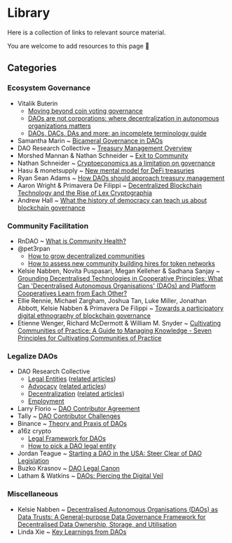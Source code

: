 # Library

Here is a collection of links to relevant source material.

You are welcome to add resources to this page 🙂

## Categories

### Ecosystem Governance

- Vitalik Buterin
  - [Moving beyond coin voting governance](https://vitalik.ca/general/2021/08/16/voting3.html)
  - [DAOs are not corporations: where decentralization in autonomous organizations matters](https://vitalik.ca/general/2022/09/20/daos.html)
  - [DAOs, DACs, DAs and more: an incomplete terminology guide](https://blog.ethereum.org/2014/05/06/daos-dacs-das-and-more-an-incomplete-terminology-guide)
- Samantha Marin ~ [Bicameral Governance in DAOs](https://www.quorumnewsletter.xyz/bicameral-governance-in-daos-checks-and-balances-come-to-web3)
- DAO Research Collective ~ [Treasury Management Overview](https://daocollective.xyz/treasury-management)
- Morshed Mannan & Nathan Schneider ~ [Exit to Community](https://georgetownlawtechreview.org/wp-content/uploads/2021/05/Mannan-Schneider-Exit-to-Community-5-GEO.-L.-TECH.-REV.-1-2021.pdf)
- Nathan Schneider ~ [Cryptoeconomics as a limitation on governance](https://osf.io/wzf85?view_only=a10581ae9a804aa197ac39ebbba05766)
- Hasu & monetsupply ~ [New mental model for DeFi treasuries](https://uncommoncore.co/a-new-mental-model-for-defi-treasuries)
- Ryan Sean Adams ~ [How DAOs should approach treasury management](https://newsletter.banklesshq.com/p/how-daos-should-approach-treasury)
- Aaron Wright & Primavera De Filippi ~ [Decentralized Blockchain Technology and the Rise of Lex Cryptographia](https://papers.ssrn.com/sol3/papers.cfm?abstract_id=2580664)
- Andrew Hall ~ [What the history of democracy can teach us about blockchain governance](https://thedefiant.io/what-the-history-of-democracy-can-teach-us-about-blockchain-governance)

### Community Facilitation

- RnDAO ~ [What is Community Health?](https://rndao.mirror.xyz/fsCGRlYR5rieDCVPnAnSAGL98wNWJyFbf1T_A2r-_6Y)
- @pet3rpan
  - [How to grow decentralized communities](https://daocollective.xyz/articles/how-to-grow-decentralized-communities-community-building-for-token-networks)
  - [How to assess new community building hires for token networks](https://medium.com/1kxnetwork/how-to-assess-new-community-building-hires-for-token-networks-a2672c07dd58)
- Kelsie Nabben, Novita Puspasari, Megan Kelleher & Sadhana Sanjay ~ [Grounding Decentralised Technologies in Cooperative Principles: What Can 'Decentralised Autonomous Organisations' (DAOs) and Platform Cooperatives Learn from Each Other?](https://papers.ssrn.com/sol3/papers.cfm?abstract_id=3979223)
- Ellie Rennie, Michael Zargham, Joshua Tan, Luke Miller, Jonathan Abbott, Kelsie Nabben & Primavera De Filippi ~ [Towards a participatory digital ethnography of blockchain governance](https://papers.ssrn.com/sol3/papers.cfm?abstract_id=4078259)
- Etienne Wenger, Richard McDermott & William M. Snyder ~ [Cultivating Communities of Practice: A Guide to Managing Knowledge - Seven Principles for Cultivating Communities of Practice](https://hbswk.hbs.edu/archive/cultivating-communities-of-practice-a-guide-to-managing-knowledge-seven-principles-for-cultivating-communities-of-practice)

### Legalize DAOs

- DAO Research Collective
  - [Legal Entities](https://daocollective.xyz/legal-entity) ([related articles](https://daocollective.xyz/advanced-search/?_p04674766=legal))
  - [Advocacy](https://daocollective.xyz/advocacy) ([related articles](https://daocollective.xyz/advanced-search/?_p04674766=advocacy))
  - [Decentralization](https://daocollective.xyz/decentralization) ([related articles](https://daocollective.xyz/advanced-search/?_p04674766=decentralization))
  - [Employment](https://daocollective.xyz/advanced-search/?_p04674766=human-resources)
- Larry Florio ~ [DAO Contributor Agreement](https://github.com/LarryFlorio/LegalForms/blob/main/DAO-Contributor-Agmt/DAO%20Contributor%20Agreement.md)
- Tally ~ [DAO Contributor Challenges](https://drive.google.com/file/d/1tQrXBbdjRm6Ip8uMakGBMcb8S6ivuvTw/view)
- Binance ~ [Theory and Praxis of DAOs](https://research.binance.com/en/analysis/dao-theory)
- a16z crypto
  - [Legal Framework for DAOs](https://a16zcrypto.com/wp-content/uploads/2022/06/dao-legal-framework-part-1.pdf)
  - [How to pick a DAO legal entity](https://a16zcrypto.com/dao-legal-entity-how-to-pick)
- Jordan Teague ~ [Starting a DAO in the USA: Steer Clear of DAO Legislation](https://thedefiant.io/starting-a-dao-in-the-usa-steer-clear-of-dao-legislation)
- Buzko Krasnov ~ [DAO Legal Canon](https://www.buzko.legal/dao-legal-canon)
- Latham & Watkins ~ [DAOs: Piercing the Digital Veil](https://www.fintechanddigitalassets.com/2022/05/decentralized-autonomous-organizations-piercing-the-digital-veil)

### Miscellaneous

- Kelsie Nabben ~ [Decentralised Autonomous Organisations (DAOs) as Data Trusts: A General-purpose Data Governance Framework for Decentralised Data Ownership, Storage, and Utilisation](https://papers.ssrn.com/sol3/papers.cfm?abstract_id=4009205)
- Linda Xie ~ [Key Learnings from DAOs](https://linda.mirror.xyz/BIasTPr7Ym_rfbhxpKjlMqKCz3qVMaFgQeV3EphkO-E)

